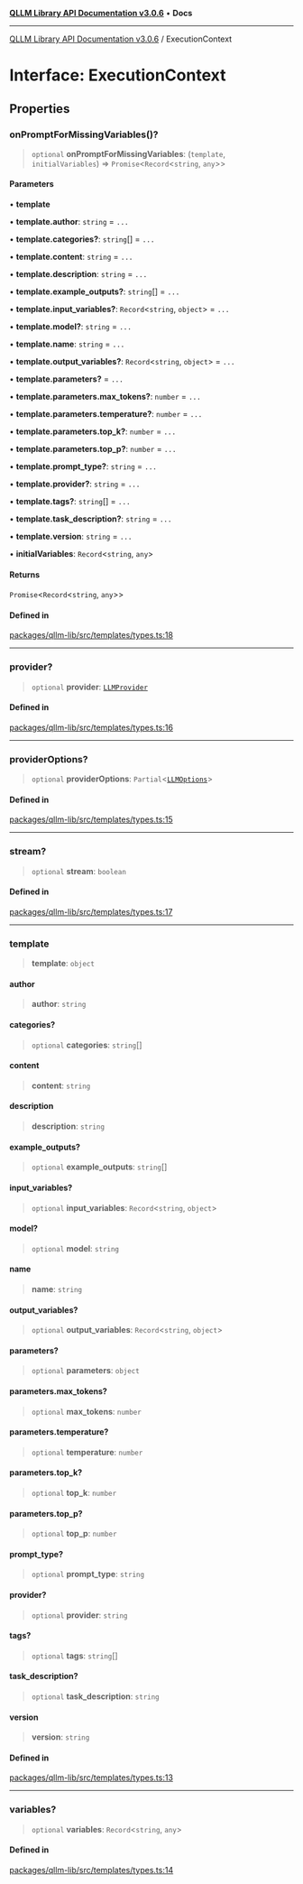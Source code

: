 [**QLLM Library API Documentation v3.0.6**](../README.md) • **Docs**

---

[QLLM Library API Documentation v3.0.6](../globals.md) / ExecutionContext

# Interface: ExecutionContext

## Properties

### onPromptForMissingVariables()?

> `optional` **onPromptForMissingVariables**: (`template`, `initialVariables`) => `Promise`\<`Record`\<`string`, `any`\>\>

#### Parameters

• **template**

• **template.author**: `string` = `...`

• **template.categories?**: `string`[] = `...`

• **template.content**: `string` = `...`

• **template.description**: `string` = `...`

• **template.example_outputs?**: `string`[] = `...`

• **template.input_variables?**: `Record`\<`string`, `object`\> = `...`

• **template.model?**: `string` = `...`

• **template.name**: `string` = `...`

• **template.output_variables?**: `Record`\<`string`, `object`\> = `...`

• **template.parameters?** = `...`

• **template.parameters.max_tokens?**: `number` = `...`

• **template.parameters.temperature?**: `number` = `...`

• **template.parameters.top_k?**: `number` = `...`

• **template.parameters.top_p?**: `number` = `...`

• **template.prompt_type?**: `string` = `...`

• **template.provider?**: `string` = `...`

• **template.tags?**: `string`[] = `...`

• **template.task_description?**: `string` = `...`

• **template.version**: `string` = `...`

• **initialVariables**: `Record`\<`string`, `any`\>

#### Returns

`Promise`\<`Record`\<`string`, `any`\>\>

#### Defined in

[packages/qllm-lib/src/templates/types.ts:18](https://github.com/quantalogic/qllm/blob/b15a3aa4af263bce36ea091a0f29bf1255b95497/packages/qllm-lib/src/templates/types.ts#L18)

---

### provider?

> `optional` **provider**: [`LLMProvider`](LLMProvider.md)

#### Defined in

[packages/qllm-lib/src/templates/types.ts:16](https://github.com/quantalogic/qllm/blob/b15a3aa4af263bce36ea091a0f29bf1255b95497/packages/qllm-lib/src/templates/types.ts#L16)

---

### providerOptions?

> `optional` **providerOptions**: `Partial`\<[`LLMOptions`](LLMOptions.md)\>

#### Defined in

[packages/qllm-lib/src/templates/types.ts:15](https://github.com/quantalogic/qllm/blob/b15a3aa4af263bce36ea091a0f29bf1255b95497/packages/qllm-lib/src/templates/types.ts#L15)

---

### stream?

> `optional` **stream**: `boolean`

#### Defined in

[packages/qllm-lib/src/templates/types.ts:17](https://github.com/quantalogic/qllm/blob/b15a3aa4af263bce36ea091a0f29bf1255b95497/packages/qllm-lib/src/templates/types.ts#L17)

---

### template

> **template**: `object`

#### author

> **author**: `string`

#### categories?

> `optional` **categories**: `string`[]

#### content

> **content**: `string`

#### description

> **description**: `string`

#### example_outputs?

> `optional` **example_outputs**: `string`[]

#### input_variables?

> `optional` **input_variables**: `Record`\<`string`, `object`\>

#### model?

> `optional` **model**: `string`

#### name

> **name**: `string`

#### output_variables?

> `optional` **output_variables**: `Record`\<`string`, `object`\>

#### parameters?

> `optional` **parameters**: `object`

#### parameters.max_tokens?

> `optional` **max_tokens**: `number`

#### parameters.temperature?

> `optional` **temperature**: `number`

#### parameters.top_k?

> `optional` **top_k**: `number`

#### parameters.top_p?

> `optional` **top_p**: `number`

#### prompt_type?

> `optional` **prompt_type**: `string`

#### provider?

> `optional` **provider**: `string`

#### tags?

> `optional` **tags**: `string`[]

#### task_description?

> `optional` **task_description**: `string`

#### version

> **version**: `string`

#### Defined in

[packages/qllm-lib/src/templates/types.ts:13](https://github.com/quantalogic/qllm/blob/b15a3aa4af263bce36ea091a0f29bf1255b95497/packages/qllm-lib/src/templates/types.ts#L13)

---

### variables?

> `optional` **variables**: `Record`\<`string`, `any`\>

#### Defined in

[packages/qllm-lib/src/templates/types.ts:14](https://github.com/quantalogic/qllm/blob/b15a3aa4af263bce36ea091a0f29bf1255b95497/packages/qllm-lib/src/templates/types.ts#L14)
